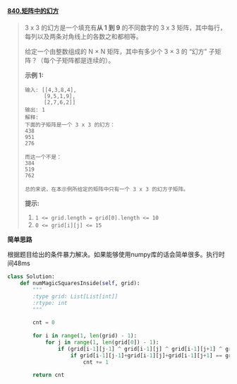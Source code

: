 #### [840.矩阵中的幻方](https://leetcode-cn.com/problems/magic-squares-in-grid/)

> 3 x 3 的幻方是一个填充有**从 1 到 9** 的不同数字的 3 x 3 矩阵，其中每行，每列以及两条对角线上的各数之和都相等。
>
> 给定一个由整数组成的 N × N 矩阵，其中有多少个 3 × 3 的 “幻方” 子矩阵？（每个子矩阵都是连续的）。
>
>  
>
> **示例 1:**
>
> ```
> 输入: [[4,3,8,4],
>       [9,5,1,9],
>       [2,7,6,2]]
> 输出: 1
> 解释: 
> 下面的子矩阵是一个 3 x 3 的幻方：
> 438
> 951
> 276
> 
> 而这一个不是：
> 384
> 519
> 762
> 
> 总的来说，在本示例所给定的矩阵中只有一个 3 x 3 的幻方子矩阵。
> ```
>
> **提示:**
>
> 1. `1 <= grid.length = grid[0].length <= 10`
> 2. `0 <= grid[i][j] <= 15`

**简单思路**

根据题目给出的条件暴力解决。如果能够使用numpy库的话会简单很多。执行时间48ms

```python
class Solution:
    def numMagicSquaresInside(self, grid):
        """
        :type grid: List[List[int]]
        :rtype: int
        """
        
        cnt = 0
        
        for i in range(1, len(grid) - 1):
            for j in range(1, len(grid[0]) - 1):
                if (grid[i-1][j-1] ^ grid[i-1][j] ^ grid[i-1][j+1] ^ grid[i][j-1] ^ grid[i][j] ^ grid[i][j+1] ^ grid[i+1][j-1] ^ grid[i+1][j] ^ grid[i+1][j+1]) == (1 ^ 2 ^ 3 ^ 4 ^ 5 ^ 6 ^ 7 ^ 8 ^ 9):
                    if grid[i-1][j-1]+grid[i-1][j]+grid[i-1][j+1] == grid[i][j-1]+grid[i][j]+grid[i][j+1] == grid[i+1][j-1]+grid[i+1][j]+grid[i+1][j+1] == grid[i-1][j-1]+grid[i][j-1]+grid[i+1][j-1] == grid[i-1][j]+grid[i][j]+grid[i+1][j] == grid[i-1][j+1]+grid[i][j+1]+grid[i+1][j+1] == grid[i-1][j-1]+grid[i][j]+grid[i+1][j+1] == grid[i-1][j+1]+grid[i][j]+grid[i+1][j-1]:
                        cnt += 1
        
        return cnt
```

